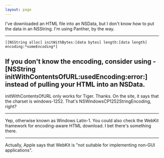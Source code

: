 ```yaml
---
layout: page
---
```


I've downloaded an HTML file into an NSData, but I don't know how to put the data in an NSString. I'm using Panther, by the way.

----
    [[NSString alloc] initWithBytes:[data bytes] length:[data length] encoding:*someEncoding*]

If you don't know the encoding, consider using     -[NSString initWithContentsOfURL:usedEncoding:error:] instead of pulling your HTML into an NSData.
----
initWithContentsOfURL only works for Tiger. Thanks. On the site, it says that the charset is windows-1252. That's N<nowiki/>SWindowsCP1252StringEncoding, right?

----

Yep, otherwise known as Windows Latin-1.  You could also check the WebKit framework for encoding-aware HTML download. I bet there's something there.

----

Actually, Apple says that WebKit is "not suitable for implementing non-GUI applications".
